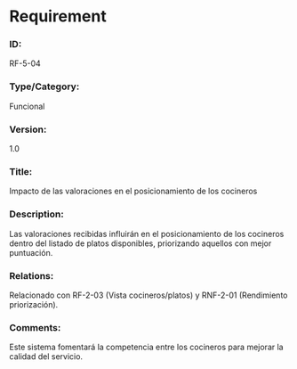 # Requirement
### ID: 
RF-5-04
### Type/Category: 
Funcional 
### Version: 
1.0
### Title: 
Impacto de las valoraciones en el posicionamiento de los cocineros
### Description:
Las valoraciones recibidas influirán en el posicionamiento de los cocineros dentro del listado de platos disponibles, priorizando aquellos con mejor puntuación.
### Relations: 
Relacionado con RF-2-03 (Vista cocineros/platos) y RNF-2-01 (Rendimiento priorización).
### Comments:
Este sistema fomentará la competencia entre los cocineros para mejorar la calidad del servicio.


